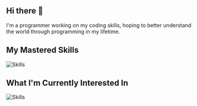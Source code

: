 ## Hi there 👋

I'm a programmer working on my coding skills, hoping to better understand the world through programming in my lifetime.


## My Mastered Skills

![Skills](https://skillicons.dev/icons?i=linux,bash,git,docker,matlab,anaconda,ps,pr)

## What I'm Currently Interested In

![Skills](https://skillicons.dev/icons?i=ros,unreal,unity,blender)